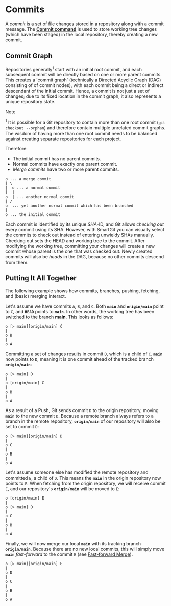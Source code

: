 # Commits

A *commit* is a set of file changes stored in a repository along with a commit message.
The **[Commit command](../GUI/Local-Operations-on-the-Working-Tree.md#commit)** is used to store working tree changes (which have been staged) in the local repository, thereby creating a new commit.

## Commit Graph

Repositories generally<sup>1</sup> start with an initial root commit, and each subsequent commit will be directly based on one or more parent commits.
This creates a 'commit graph' (technically a Directed Acyclic Graph (DAG) consisting of of commit nodes), with each commit being a direct or indirect descendant of the initial commit.
Hence, a commit is not just a set of changes; due to its fixed location in the commit graph, it also represents a unique repository state.

> [!NOTE]
> <sup>1</sup> It is possible for a Git repository to contain more than one root commit (`git checkout --orphan`) and therefore contain multiple unrelated commit graphs.
> The wisdom of having more than one root commit needs to be balanced against creating separate repositories for each project.

Therefore:

- The initial commit has no parent commits.
- Normal commits have exactly one parent commit.
- *Merge commits* have two or more parent commits.

``` text
o ... a merge commit
| \
|  o ... a normal commit
|  |
o  | ... another normal commit
| /
o  ... yet another normal commit which has been branched
|
o ... the initial commit
```

Each commit is identified by its unique *SHA*-ID, and Git allows *checking out* every commit using its SHA.
However, with SmartGit you can visually select the commits to check out instead of entering unwieldy SHAs manually.
Checking out sets the HEAD and working tree to the commit.
After modifying the working tree, committing your changes will create a new commit whose parent is the one that was checked out.
Newly created commits will also be *heads* in the DAG, because no other commits descend from them.

## Putting It All Together

The following example shows how commits, branches, pushing, fetching, and (basic) merging interact.

Let's assume we have commits `A`, `B`, and `C`.
Both **`main`** and **`origin/main`** point to `C`, and **`HEAD`** points to **`main`**.
In other words, the working tree has been switched to the branch **main**.
This looks as follows:

``` text
o [> main][origin/main] C
|
o B
|
o A
```

Committing a set of changes results in commit `D`, which is a child of `C`.
**`main`** now points to `D`, meaning it is one commit ahead of the tracked branch **`origin/main`**:

``` text
o [> main] D
|
o [origin/main] C
|
o B
|
o A
```

As a result of a Push, Git sends commit `D` to the origin repository, moving **`main`** to the new commit `D`.
Because a remote branch always refers to a branch in the remote repository, **`origin/main`** of our repository will also be set to commit `D`:

``` text
o [> main][origin/main] D
|
o C
|
o B
|
o A
```

Let's assume someone else has modified the remote repository and committed `E`, a child of `D`.
This means the **`main`** in the origin repository now points to `E`.
When fetching from the origin repository, we will receive commit `E`, and our repository's **`origin/main`** will be moved to `E`:

``` text
o [origin/main] E
|
o [> main] D
|
o C
|
o B
|
o A
```

Finally, we will now merge our local **`main`** with its tracking branch **`origin/main`**.
Because there are no new local commits, this will simply move **`main`** *fast-forward* to the commit `E` (see [Fast-forward Merge](Merging.md#fast-forward-merge)).

``` text
o [> main][origin/main] E
|
o D
|
o C
|
o B
|
o A
```
